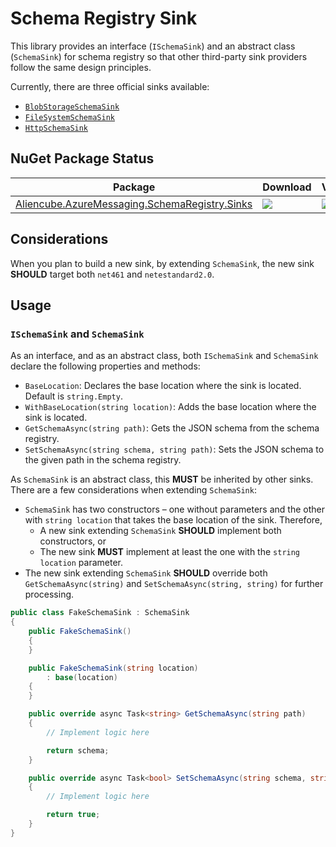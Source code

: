 # Schema Registry Sink #

This library provides an interface (`ISchemaSink`) and an abstract class (`SchemaSink`) for schema registry so that other third-party sink providers follow the same design principles.

Currently, there are three official sinks available:

* [`BlobStorageSchemaSink`](./schema-registry-sinks-blob.md)
* [`FileSystemSchemaSink`](./schema-registry-sinks-file-system.md)
* [`HttpSchemaSink`](./docs/schema-registry-sinks-http.md)


## NuGet Package Status ##

| Package | Download | Version|
|---|---|---|
| [Aliencube.AzureMessaging.SchemaRegistry.Sinks](https://www.nuget.org/packages/Aliencube.AzureMessaging.SchemaRegistry.Sinks/) | [![](https://img.shields.io/nuget/dt/Aliencube.AzureMessaging.SchemaRegistry.Sinks.svg)](https://www.nuget.org/packages/Aliencube.AzureMessaging.SchemaRegistry.Sinks/) | [![](https://img.shields.io/nuget/v/Aliencube.AzureMessaging.SchemaRegistry.Sinks.svg)](https://www.nuget.org/packages/Aliencube.AzureMessaging.SchemaRegistry.Sinks/) |


## Considerations ##

When you plan to build a new sink, by extending `SchemaSink`, the new sink **SHOULD** target both `net461` and `netestandard2.0`.


## Usage ##

### `ISchemaSink` and `SchemaSink` ###

As an interface, and as an abstract class, both `ISchemaSink` and `SchemaSink` declare the following properties and methods:

* `BaseLocation`: Declares the base location where the sink is located. Default is `string.Empty`.
* `WithBaseLocation(string location)`: Adds the base location where the sink is located.
* `GetSchemaAsync(string path)`: Gets the JSON schema from the schema registry.
* `SetSchemaAsync(string schema, string path)`: Sets the JSON schema to the given path in the schema registry.

As `SchemaSink` is an abstract class, this **MUST** be inherited by other sinks. There are a few considerations when extending `SchemaSink`:

* `SchemaSink` has two constructors &ndash; one without parameters and the other with `string location` that takes the base location of the sink. Therefore,
  * A new sink extending `SchemaSink` **SHOULD** implement both constructors, or
  * The new sink **MUST** implement at least the one with the `string location` parameter.
* The new sink extending `SchemaSink` **SHOULD** override both `GetSchemaAsync(string)` and `SetSchemaAsync(string, string)` for further processing.

```csharp
public class FakeSchemaSink : SchemaSink
{
    public FakeSchemaSink()
    {
    }

    public FakeSchemaSink(string location)
        : base(location)
    {
    }

    public override async Task<string> GetSchemaAsync(string path)
    {
        // Implement logic here

        return schema;
    }

    public override async Task<bool> SetSchemaAsync(string schema, string path)
    {
        // Implement logic here

        return true;
    }
}
```
